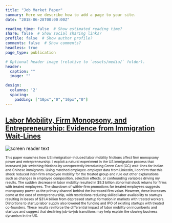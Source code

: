 ```yaml
---
title: "Job Market Paper"
summary: Here we describe how to add a page to your site.
date: "2018-06-28T00:00:00Z"

reading_time: false  # Show estimated reading time?
share: false  # Show social sharing links?
profile: false  # Show author profile?
comments: false  # Show comments?
headless: true
page_type: publication

# Optional header image (relative to `assets/media/` folder).
header:
  caption: ""
  image: ""

design:
  columns: '2'
  spacing:
    padding: ["10px","0","10px","0"]  
---
```


[<h2>Labor Mobility, Firm Monopsony, and Entrepreneurship: Evidence from Immigration Wait-Lines</h2>](https://www.dropbox.com/s/x9694nsuhdi8o0p/1_JMP_Gupta.pdf?dl=0)

![screen reader text](Mobility.JPG)
<p style="font-size:0.75em">
This paper examines how US immigration-induced labor mobility frictions affect firm monopsony power and entrepreneurship. I exploit a natural experiment in the US immigration process that increased job-switching frictions by unexpectedly introducing Green Card (GC) wait-lines for Indian and Chinese immigrants. Using matched employee-employer data from LinkedIn, I confirm that this shock reduced inter-firm employee mobility for the treated group and rule out other explanations such as changes in employee composition, selection effects, or confounding variables driving my results. The sudden decrease in labor mobility resulted in $9.3 billion abnormal stock returns for firms with treated employees. The slowdown of within-firm promotions for treated employees suggests monopsony power as the primary channel behind the increased firm value. However, these increases come at the cost of entrepreneurship, with restrictions reducing skilled labor availability to startups resulting in losses of $31.4 billion from depressed startup formation in markets with treated workers. Distortions to startup labor supply also lowered the funding and IPO of existing startups with treated co-founders. These results reinforce the differential impact of labor mobility on incumbents and startups and suggest that declining job-to-job transitions may help explain the slowing business dynamism in the US.
</p>


